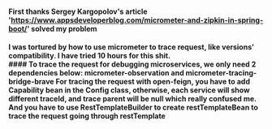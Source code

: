 #### First thanks Sergey Kargopolov's article 'https://www.appsdeveloperblog.com/micrometer-and-zipkin-in-spring-boot/' solved my problem
<h4>I was tortured by how to use micrometer to trace request, like versions' compatibility. I have tried 10 hours for this shit. 
<br/>
#### To trace the request for debugging microservices, we only need 2 dependencies below:
<b>micrometer-observation and micrometer-tracing-bridge-brave</b>  
For tracing the request with open-feign, you have to add Capability bean in the Config class, otherwise, each service will show 
different traceId, and trace parent will be null which really confused me.
And you have to use RestTemplateBuilder to create restTemplateBean to trace the request going through restTemplate
